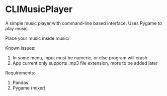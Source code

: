 # CLIMusicPlayer
A simple music player with command-line based interface. Uses Pygame to play music.

Place your music inside music/

Known issues:
1. In some menu, input must be numeric, or else program will crash
2. App current only supports .mp3 file extension, more to be added later

Requirements:
1. Pandas
2. Pygame (mixer)

